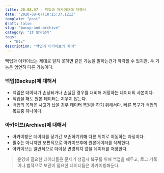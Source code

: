 ```yaml
---
title: 20.08.07 - 백업과 아카이브에 대해서
date: "2020-08-07T10:15:37.121Z"
template: "post"
draft: false
slug: "bacup-and-archive"
category: "IT 토막상식"
tags:
  - "Etc"
description: "백업과 아카이브의 차이"
---
```


백업과 아카이브는 제대로 알지 못하면 같은 기능을 말하는건가 착각할 수 있지만, 두 기능은 엄연히 다른 기능이다.

### 백업(Backup)에 대해서
- 백업은 데이터가 손상되거나 손실된 경우를 대비해 저장하는 데이터의 사본이다. 
- 백업을 해도 원본 데이터는 지우지 않는다.
- 백업의 목적은 사고가 났을 경우 데이터 복원을 하기 위해서다. 빠른 복구가 백업의 목표중 하나이다.

### 아카이브(Archive)에 대해서
- 아카이빙은 데이터를 장기간 보존하기위해 다른 위치로 이동하는 과정이다.
- 필수는 아니지만 보편적으로 아카이브후에 원본데이터를 삭제한다.
- 아카이브는 일반적으로 더이상 변경되지 않을 데이터를 저장한다.

> 운영에 필요한 데이터들은 문제가 생길시 복구를 위해 백업을 해두고, 로그 기록이나 법적으로 보관이 필요한 데이터들은 아카이빙해둔다.
